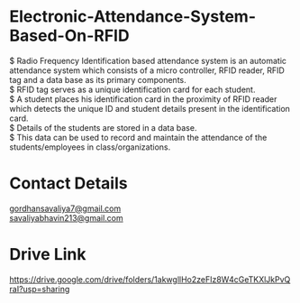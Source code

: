 # Electronic-Attendance-System-Based-On-RFID
$ Radio Frequency Identification based attendance system is an automatic attendance system which consists of a micro controller, RFID reader, RFID tag and a data base as its primary components.<br>
$ RFID tag serves as a unique identification card for each student.<br> 
$ A student places his identification card in the proximity of RFID reader which detects the unique ID and student details present in the identification card.<br> 
$ Details of the students are stored in a data base.<br> 
$ This data can be used to record and maintain the attendance of the students/employees in class/organizations.<br>

# Contact Details<br>
gordhansavaliya7@gmail.com<br>
savaliyabhavin213@gmail.com<br>

# Drive Link
https://drive.google.com/drive/folders/1akwgllHo2zeFIz8W4cGeTKXlJkPvQraI?usp=sharing

